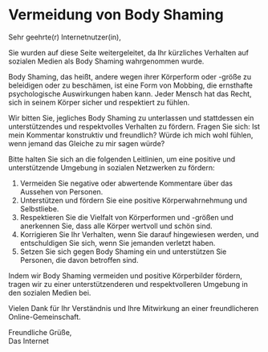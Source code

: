 # Vermeidung von Body Shaming

Sehr geehrte(r) Internetnutzer(in),

Sie wurden auf diese Seite weitergeleitet, da Ihr kürzliches Verhalten auf sozialen Medien als Body Shaming wahrgenommen wurde.

Body Shaming, das heißt, andere wegen ihrer Körperform oder -größe zu beleidigen oder zu beschämen, ist eine Form von Mobbing, die ernsthafte psychologische Auswirkungen haben kann. Jeder Mensch hat das Recht, sich in seinem Körper sicher und respektiert zu fühlen.

Wir bitten Sie, jegliches Body Shaming zu unterlassen und stattdessen ein unterstützendes und respektvolles Verhalten zu fördern. Fragen Sie sich: Ist mein Kommentar konstruktiv und freundlich? Würde ich mich wohl fühlen, wenn jemand das Gleiche zu mir sagen würde?

Bitte halten Sie sich an die folgenden Leitlinien, um eine positive und unterstützende Umgebung in sozialen Netzwerken zu fördern:

1. Vermeiden Sie negative oder abwertende Kommentare über das Aussehen von Personen.
2. Unterstützen und fördern Sie eine positive Körperwahrnehmung und Selbstliebe.
3. Respektieren Sie die Vielfalt von Körperformen und -größen und anerkennen Sie, dass alle Körper wertvoll und schön sind.
4. Korrigieren Sie Ihr Verhalten, wenn Sie darauf hingewiesen werden, und entschuldigen Sie sich, wenn Sie jemanden verletzt haben.
5. Setzen Sie sich gegen Body Shaming ein und unterstützen Sie Personen, die davon betroffen sind.

Indem wir Body Shaming vermeiden und positive Körperbilder fördern, tragen wir zu einer unterstützenderen und respektvolleren Umgebung in den sozialen Medien bei.

Vielen Dank für Ihr Verständnis und Ihre Mitwirkung an einer freundlicheren Online-Gemeinschaft.

Freundliche Grüße,  
Das Internet

